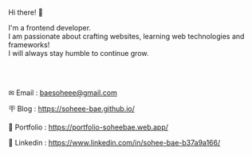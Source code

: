 Hi there! 🐤 

I'm a frontend developer. </br>
I am passionate about crafting websites, learning web technologies and frameworks! </br>
I will always stay humble to continue grow.

</br>
</br>


✉ Email : baesoheee@gmail.com

🪧 Blog : https://soheee-bae.github.io/

💬 Portfolio : https://portfolio-soheebae.web.app/

🔗 Linkedin : https://www.linkedin.com/in/sohee-bae-b37a9a166/
